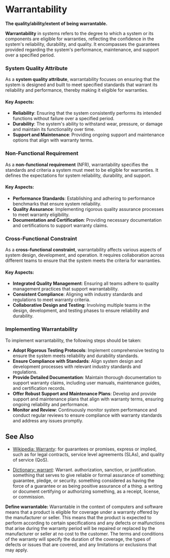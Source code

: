 # Warrantability

**The quality/ability/extent of being warrantable.**

<span data-chatgpt-prompt="warrantability + template">

**Warrantability** in systems refers to the degree to which a system or its components are eligible for warranties, reflecting the confidence in the system's reliability, durability, and quality. It encompasses the guarantees provided regarding the system's performance, maintenance, and support over a specified period.

### System Quality Attribute

As a **system quality attribute**, warrantability focuses on ensuring that the system is designed and built to meet specified standards that warrant its reliability and performance, thereby making it eligible for warranties.

#### Key Aspects:
- **Reliability**: Ensuring that the system consistently performs its intended functions without failure over a specified period.
- **Durability**: The system's ability to withstand wear, pressure, or damage and maintain its functionality over time.
- **Support and Maintenance**: Providing ongoing support and maintenance options that align with warranty terms.

### Non-Functional Requirement

As a **non-functional requirement** (NFR), warrantability specifies the standards and criteria a system must meet to be eligible for warranties. It defines the expectations for system reliability, durability, and support.

#### Key Aspects:
- **Performance Standards**: Establishing and adhering to performance benchmarks that ensure system reliability.
- **Quality Assurance**: Implementing rigorous quality assurance processes to meet warranty eligibility.
- **Documentation and Certification**: Providing necessary documentation and certifications to support warranty claims.

### Cross-Functional Constraint

As a **cross-functional constraint**, warrantability affects various aspects of system design, development, and operation. It requires collaboration across different teams to ensure that the system meets the criteria for warranties.

#### Key Aspects:
- **Integrated Quality Management**: Ensuring all teams adhere to quality management practices that support warrantability.
- **Consistent Compliance**: Aligning with industry standards and regulations to meet warranty criteria.
- **Collaborative Design and Testing**: Involving multiple teams in the design, development, and testing phases to ensure reliability and durability.

### Implementing Warrantability

To implement warrantability, the following steps should be taken:
- **Adopt Rigorous Testing Protocols**: Implement comprehensive testing to ensure the system meets reliability and durability standards.
- **Ensure Compliance with Standards**: Align system design and development processes with relevant industry standards and regulations.
- **Provide Detailed Documentation**: Maintain thorough documentation to support warranty claims, including user manuals, maintenance guides, and certification records.
- **Offer Robust Support and Maintenance Plans**: Develop and provide support and maintenance plans that align with warranty terms, ensuring ongoing reliability and performance.
- **Monitor and Review**: Continuously monitor system performance and conduct regular reviews to ensure compliance with warranty standards and address any issues promptly.

</span>

## See Also

* [Wikipedia: Warranty](https://wikipedia.org/wiki/Warranty): for guarantees or promises, express or implied, such as for legal contracts, service level agreements (SLAs), and quality of service (QoS).

* [Dictionary: warrant](https://www.dictionary.com/browse/warrant): Warrant. authorization, sanction, or justification.
something that serves to give reliable or formal assurance of something; guarantee, pledge, or security.
something considered as having the force of a guarantee or as being positive assurance of a thing. a writing or document certifying or authorizing something, as a receipt, license, or commission.

**Define warrantable:** <span data-chatgpt-prompt="define warrantable (computers and software)">Warrantable in the context of computers and software means that a product is eligible for coverage under a warranty offered by the manufacturer or seller. This means that the product is expected to perform according to certain specifications and any defects or malfunctions that arise during the warranty period will be repaired or replaced by the manufacturer or seller at no cost to the customer. The terms and conditions of the warranty will specify the duration of the coverage, the types of defects or issues that are covered, and any limitations or exclusions that may apply.</span>
